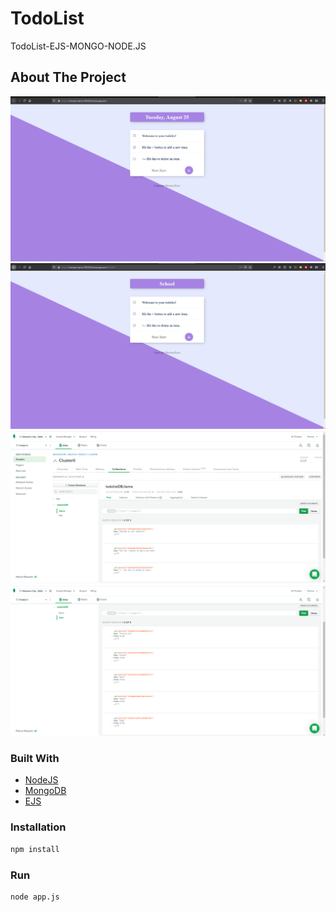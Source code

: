 # TodoList
TodoList-EJS-MONGO-NODE.JS


<!-- ABOUT THE PROJECT -->
## About The Project

![Product Name Screen Shot][product-screenshot1]
![Product Name Screen Shot][product-screenshot2]
![Product Name Screen Shot][product-screenshot3]
![Product Name Screen Shot][product-screenshot4]


### Built With
* [NodeJS](https://nodejs.org/en/)
* [MongoDB](https://www.mongodb.com/)
* [EJS](https://ejs.co/)



<!-- GETTING STARTED -->
### Installation

```sh
npm install 
```

### Run

```sh
node app.js 
```




<!-- MARKDOWN & IMAGES -->

[product-screenshot1]: screenshots/todo.png
[product-screenshot2]: screenshots/todo2.png
[product-screenshot3]: screenshots/mongodb.png
[product-screenshot4]: screenshots/mongodb2.png
